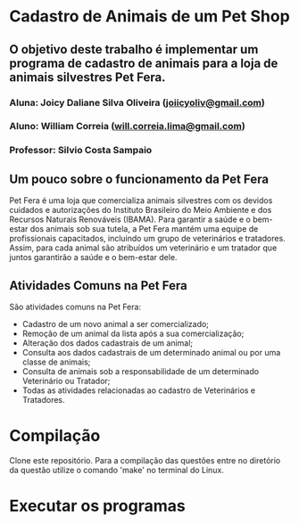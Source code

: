 # Cadastro de Animais de um Pet Shop

## O objetivo deste trabalho é implementar um programa de cadastro de animais para a loja de animais silvestres Pet Fera.

### Aluna: Joicy Daliane Silva Oliveira (joiicyoliv@gmail.com)
### Aluno: William Correia (will.correia.lima@gmail.com) 
### Professor: Silvio Costa Sampaio

## Um pouco sobre o funcionamento da Pet Fera
Pet Fera é uma loja que comercializa animais silvestres com os devidos cuidados e autorizações do
Instituto Brasileiro do Meio Ambiente e dos Recursos Naturais Renováveis (IBAMA). Para garantir
a saúde e o bem-estar dos animais sob sua tutela, a Pet Fera mantém uma equipe de profissionais
capacitados, incluindo um grupo de veterinários e tratadores. Assim, para cada animal são
atribuídos um veterinário e um tratador que juntos garantirão a saúde e o bem-estar dele.

## Atividades Comuns na Pet Fera
São atividades comuns na Pet Fera:
- Cadastro de um novo animal a ser comercializado;
- Remoção de um animal da lista após a sua comercialização;
- Alteração dos dados cadastrais de um animal;
- Consulta aos dados cadastrais de um determinado animal ou por uma classe de animais;
- Consulta de animais sob a responsabilidade de um determinado Veterinário ou Tratador;
- Todas as atividades relacionadas ao cadastro de Veterinários e Tratadores.

# Compilação
Clone este repositório.
Para a compilação das questões entre no diretório da questão utilize o comando 'make' no terminal do Linux.

# Executar os programas

